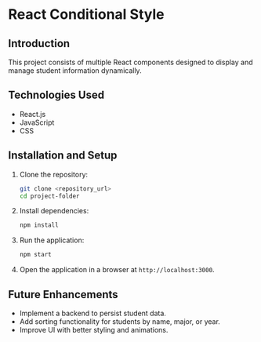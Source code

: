 # React Conditional Style

## Introduction  
This project consists of multiple React components designed to display and manage student information dynamically.

## Technologies Used  
- React.js  
- JavaScript  
- CSS  

## Installation and Setup  
1. Clone the repository:  
   ```sh
   git clone <repository_url>
   cd project-folder
   ```
2. Install dependencies:  
   ```sh
   npm install
   ```
3. Run the application:  
   ```sh
   npm start
   ```
4. Open the application in a browser at `http://localhost:3000`.  

## Future Enhancements  
- Implement a backend to persist student data.  
- Add sorting functionality for students by name, major, or year.  
- Improve UI with better styling and animations.  

